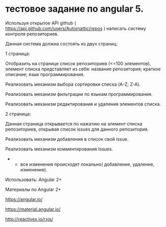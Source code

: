 # тестовое задание по angular 5.

Используя открытое API github ( https://api.github.com/users/Automattic/repos ) написать систему контроля репозиториев.

 

Данная система должна состоять из двух страниц:

 

1 страница:

 

Отобразить на странице список репозиториев (<=100 элементов), элемент списка представляет из себя: название репозитория; краткое описание; язык программирования.

Реализовать механизм выбора сортировки списка (A-Z; Z-A).

Реализовать механизм фильтрации по языкам программирования.

Реализовать механизм редактирования и удаления элементов списка.

 

2 страница:

 

Данная страница открывается по нажатию на элемент списка репозиториев, открывая список issues для данного репозитория.

Реализовать механизм добавления в список свой issue.

Реализовать механизм комментирования Issues.

 

* - все изменения происходят локально( добавление, удаление, изменение).

Использовать: Angular 2+

 

Материалы по Angular 2+

 

https://angular.io/

https://material.angular.io/ 

http://reactivex.io/rxjs/ 
